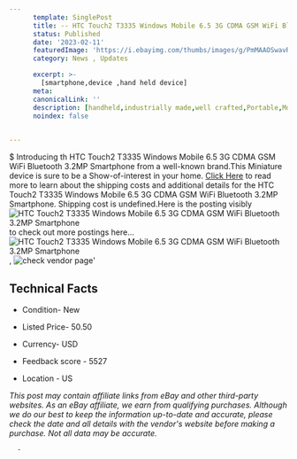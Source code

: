 ```yaml
---
      template: SinglePost
      title: -- HTC Touch2 T3335 Windows Mobile 6.5 3G CDMA GSM WiFi Bluetooth 3.2MP Smartphone
      status: Published
      date: '2023-02-11'
      featuredImage: 'https://i.ebayimg.com/thumbs/images/g/PmMAAOSwavRdk8EG/s-l225.jpg'
      category: News , Updates

      excerpt: >-
        [smartphone,device ,hand held device]
      meta:
      canonicalLink: ''
      description: [handheld,industrially made,well crafted,Portable,Mobile,Compact,Convenient,Lightweight,Maneuverable,Man-portable,Miniature,Carriable,Hand-held,Light,Holdable,Transportable,Mobile device,Pocket-sized,On-the-go,Wireless,Cordless,Compact size,Convenient size, smartphone,device ,hand held device]
      noindex: false
      

---
```

$
      Introducing th HTC Touch2 T3335 Windows Mobile 6.5 3G CDMA GSM WiFi Bluetooth 3.2MP Smartphone from a well-known brand.This Miniature device  is sure to be a Show-of-interest in your home. [Click Here](https://www.ebay.com/itm/254376345649?hash=item3b3a030031%3Ag%3APmMAAOSwavRdk8EG&mkevt=1&mkcid=1&mkrid=711-53200-19255-0&campid=%253CePNCampaignId%253E&customid=%253CreferenceId%253E&toolid=10049) to read more to learn about the shipping costs and additional details for the HTC Touch2 T3335 Windows Mobile 6.5 3G CDMA GSM WiFi Bluetooth 3.2MP Smartphone. Shipping cost is undefined.Here is the posting visibly ![HTC Touch2 T3335 Windows Mobile 6.5 3G CDMA GSM WiFi Bluetooth 3.2MP Smartphone](https://i.ebayimg.com/thumbs/images/g/PmMAAOSwavRdk8EG/s-l225.jpg) to check out more postings here... ![HTC Touch2 T3335 Windows Mobile 6.5 3G CDMA GSM WiFi Bluetooth 3.2MP Smartphone](https://i.ebayimg.com/images/g/PmMAAOSwavRdk8EG/s-l1600.jpg), ![check vendor page](https://origin-galleryplus.ebayimg.com/ws/web/254376345649_2_0_1/225x225.jpg)'

      

 ## Technical Facts 



     
      

 - Condition- New 


      

 - Listed Price- 50.50 


      

 - Currency- USD 


      

 - Feedback score - 5527 


      

 - Location - US 


      
      

 *_This post may contain affiliate links from eBay and other third-party websites. As an eBay affiliate, we earn from qualifying purchases. Although we do our best to keep the information up-to-date and accurate, please check the date and all details with the vendor's website before making a purchase. Not all data may be accurate._*




      -
